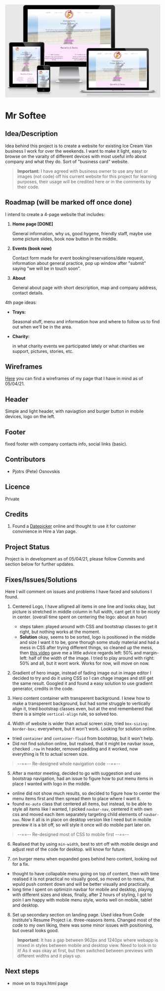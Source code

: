 ![Am I Responsive Image](assets/img/amiresp.png)


# Mr Softee

## Idea/Description

Idea behind this project is to create a website for existing Ice Cream Van business I work for over the weekends. I want to make it light, easy to browse on the varaity of different devices with most useful info about company and what they do. Sort of "business card" website. 

>**Important:** I have agreed with business owner to use any text or images (not code) off his current website for this project for learning purposes, their usage will be credited here or in the comments by their code.

## Roadmap (will be marked off once done)

I intend to create a 4-page website that includes:

1. **Home page [DONE]** 

    General information, why us, good hygene, friendly staff, maybe use some picture slides, book now button in the middle.

2. **Events (book now)**

    Contact form made for event booking/reservations/date request, information about general practice, pop up window after "submit" saying "we will be in touch soon”.

3. **About**

    General about page with short description, map and company address, contact details.

4th page ideas:

  * **Trays:** 

    Seasonal stuff, menu and information how and where to follow us to find out when we'll be in the area.

  * **Charity:** 

    in what charity events we participated lately or what charities we support, pictures, stories, etc.

## Wireframes

[Here](https://app.moqups.com/vBfsRq0TBr/view/page/a91ceea0e) you can find a wireframes of my page that I have in mind as of 05/04/21.

## Header

Simple and light header, with naviagtion and burger button in mobile devices, logo on the left.

## Footer

fixed footer with company contacts info, social links (basic).

## Contributors

* Pjotrs (Pete) Osnovskis

## Licence

Private

## Credits

01. Found a [Datepicker](https://github.com/eureka2/ab-datepicker) online and thought to use it for customer convinience in Hire a Van page.

## Project Status

Project is in development as of 05/04/21, please follow Commits and section below for further updates.

## Fixes/Issues/Solutions

Here I will comment on issues and problems I have faced and solutions I found.

1. Centered Logo, I have alligned all items in one line and looks okay, but picture is stretched in middle column in full width, cant get it to be nicely in center. (overall time spent on centering the logo: about an hour) 
    + steps taken: played around with CSS and bootstrap classes to get it right, but nothing works at the moment.
    + **Solution** okay, seems to be sorted, logo is positioned in the middle and size I want it to be, gone thorugh some study material and had a mess in CSS after trying different things, so cleaned up the mess, then [this video](https://www.youtube.com/watch?v=hp-LP8Nv18s) gave me a little advice regards left: 50% and margin-left: half of the width of the image. I tried to play around with right: 50% and all, but it wont work. Works for now, will move on now.

2. Gradient of hero image, instead of fading image out in image editor I decided to try and do it using CSS so I can chage images and still get the same result. Googled it and found a easy solution to use gradient generator, credits in the code. 

3. Hero content container with transperent background. I knew how to make a transperent background, but had some struggle to vertically align it, tried bootstrap classes even, but at the end remembered that there is a simple ```vertical-align``` rule, so solved too. 

4. Width of website is wider than actual screen size, tried ```box-sizing: border-box;``` everywhere, but it won't work. Looking for solution online.
+ tried ```container``` and ```container-fluid``` from bootstrap, but it won't help.
+ Did not find solution online, but realised, that it might be navbar issue, checked ```.row``` in header, removed padding and it worked, now everything is fit to actual screen size.

>--==-- Re-designed whole navigation code --==--

5. After a mentor meeting, decided to go with suggestion and use bootstrap navigation, had an issue to figure how to put menu items in place I wanted with logo in the middle.
+ online did not show much results, so decided to figure how to center the menu items first and then spread them to place where I want it.
+ found ```mx-auto``` class that centered all items, but instead, to be able to style all items like I wanted, I picked ```navbar-nav```, centered it with own css and moved each item separately targeting child elements of ```navbar-nav```. Now it all is in place on desktop version like I need but in mobile preview it is a bit off, so will style it once will do mobile part later on.

>--==-- Re-designed most of CSS to mobile first --==--

6. Realised that by using ```min-width```, best to strt off with mobile design and adjust rest of the code for desktop. will know for future.

7. on burger menu when expanded goes behind hero content, looking out for a fix.
+ thought to have collapable menu going on top of content, then with time realised it is not practical no visually good, so moved on to menu, that wpuld push content down and will be better visually and practically.
+ long time I spent on optimizin navbar for mobile and desktop, playing with different sizes and ideas, finally, after 2 hours of styling, I got to poin I am happy with mobile menu style, works well on mobile, tablet and desktop. 


8. Set up secondary section on landing page. Used idea from Code Institute's Resume Project i.e. three-reasons items. Changed most of the code to my own liking, there was some minor issues with positioning, but overall looks good.

> **Important:** It has a gap between 962px and 1240px where webapp is mixed in styles between mobile and desktop view. Need to look in to it! As it was okay at first, but then switched between previews with different widths and it plays up.

## Next steps

+ move on to trays.html page
